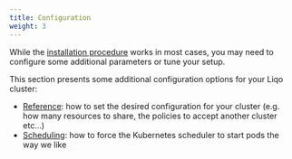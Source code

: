 ```yaml
---
title: Configuration
weight: 3
---
```


While the [installation procedure](../gettingstarted) works in most cases, you may need to configure some additional parameters or tune your setup.

This section presents some additional configuration options for your Liqo cluster:

* [Reference](./cluster-config): how to set the desired configuration for your cluster (e.g. how many resources to share, the policies to accept another cluster etc...)
* [Scheduling](./scheduling): how to force the Kubernetes scheduler to start pods the way we like
